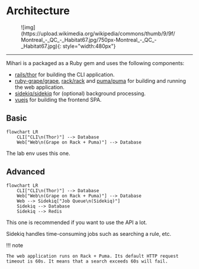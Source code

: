 # Architecture

<figure markdown>
  ![img](https://upload.wikimedia.org/wikipedia/commons/thumb/9/9f/Montreal_-_QC_-_Habitat67.jpg/750px-Montreal_-_QC_-_Habitat67.jpg){: style="width:480px"}
</figure>

---

Mihari is a packaged as a Ruby gem and uses the following components:

- [rails/thor](https://github.com/rails/thor) for building the CLI application.
- [ruby-grape/grape](https://github.com/ruby-grape/grape), [rack/rack](https://github.com/rack/rack) and [puma/puma](https://github.com/puma/puma) for building and running the web application.
- [sidekiq/sidekiq](https://github.com/sidekiq/sidekiq) for (optional) background processing.
- [vuejs](https://github.com/vuejs/) for building the frontend SPA.

## Basic

```mermaid
flowchart LR
    CLI["CLI\n(Thor)"] --> Database
    Web["Web\n(Grape on Rack + Puma)"] --> Database
```

The lab env uses this one.

## Advanced

```mermaid
flowchart LR
    CLI["CLI\n(Thor)"] --> Database
    Web["Web\n(Grape on Rack + Puma)"] --> Database
    Web --> Sidekiq["Job Queue\n(Sidekiq)"]
    Sidekiq --> Database
    Sidekiq --> Redis
```

This one is recommended if you want to use the API a lot.

Sidekiq handles time-consuming jobs such as searching a rule, etc.

!!! note

    The web application runs on Rack + Puma. Its default HTTP request timeout is 60s. It means that a search exceeds 60s will fail.
